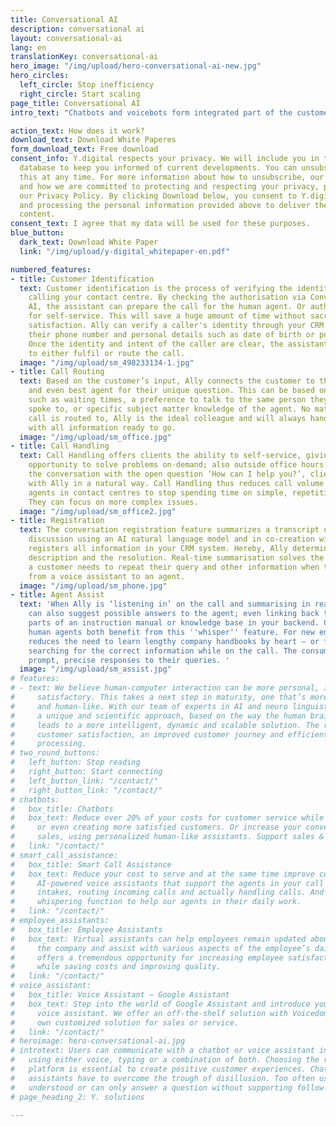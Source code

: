 ```yaml
---
title: Conversational AI
description: conversational ai
layout: conversational-ai
lang: en
translationKey: conversational-ai
hero_image: "/img/upload/hero-conversational-ai-new.jpg"
hero_circles:
  left_circle: Stop inefficiency
  right_circle: Start scaling
page_title: Conversational AI
intro_text: "Chatbots and voicebots form integrated part of the customer contact strategy of today, yet, customer expectations remain low in relation to the much anticipated success of technologies in the field of unassisted customer contact. \n\nY.digital offers solutions that establish next-level customer contact, using technology that is capable of letting chatbots and voicebots respond to every customer query. Thus, using the customer’s whish as a starting point for the interaction. We use the latest AI technology, in the field of language processing and language understanding. \n\nOur team consists of bright minds, experts in neurolinguistics and data-science. We apply a unique approach, for which is the course of a normal human-to-human dialogue. The technology should be supportive for users, both customer and employee. The use of advanced language technology makes customer contact more scalable, leads to more completed customer queries and more customer satisfaction. This way, we support employees in customer contact to answer really complex questions personally.\n\nThe Ally platform is a SaaS solution, which can be configured for various applications, including as a Conversational AI platform. Ally supports customers and Customer Contact Centre employees by easily routing questions (by phone and chat) to the right department, handling customer requests, such as requesting, changing, or cancelling a certain service with the help of an intelligent voice assistant or chatbot. There are several ways to support employees in their daily tasks, think of the automated creation of a summary of a telephone call, the provision of the right information at the right time (Agent-Assist) and more generically, the analysis of automated customer contact, an overview of frequently asked questions and trend-analysis."

action_text: How does it work?
download_text: Download White Paperes
form_download_text: Free download
consent_info: Y.digital respects your privacy. We will include you in the Y.digital
  database to keep you informed of current developments. You can unsubscribe from
  this at any time. For more information about how to unsubscribe, our privacy practices,
  and how we are committed to protecting and respecting your privacy, please view
  our Privacy Policy. By clicking Download below, you consent to Y.digital storing
  and processing the personal information provided above to deliver the requested
  content.
consent_text: I agree that my data will be used for these purposes.
blue_button:
  dark_text: Download White Paper
  link: "/img/upload/y-digital_whitepaper-en.pdf"

numbered_features:
- title: Customer Identification
  text: Customer identification is the process of verifying the identity of the person
    calling your contact centre. By checking the authorisation via Conversational
    AI, the assistant can prepare the call for the human agent. Or authorize the customer
    for self-service. This will save a huge amount of time without sacrifising customer
    satisfaction. Ally can verify a caller's identity through your CRM system using
    their phone number and personal details such as date of birth or postal code.
    Once the identity and intent of the caller are clear, the assistant can proceed
    to either fulfil or route the call.
  image: "/img/upload/sm_498233134-1.jpg"
- title: Call Routing
  text: Based on the customer’s input, Ally connects the customer to the right department
    and even best agent for their unique question. This can be based on variables
    such as waiting times, a preference to talk to the same person they previously
    spoke to, or specific subject matter knowledge of the agent. No matter who the
    call is routed to, Ally is the ideal colleague and will always hand over the call
    with all information ready to go.
  image: "/img/upload/sm_office.jpg"
- title: Call Handling
  text: Call Handling offers clients the ability to self-service, giving them the
    opportunity to solve problems on-demand; also outside office hours. By starting
    the conversation with the open question ‘How can I help you?’, clients can converse
    with Ally in a natural way. Call Handling thus reduces call volume and allows
    agents in contact centres to stop spending time on simple, repetitive questions.
    They can focus on more complex issues.
  image: "/img/upload/sm_office2.jpg"
- title: Registration
  text: The conversation registration feature summarizes a transcript of an ongoing
    discussion using an AI natural language model and in co-creation with the agent
    registers all information in your CRM system. Hereby, Ally determines the issue
    description and the resolution. Real-time summarisation solves the issue where
    a customer needs to repeat their query and other information when transferred
    from a voice assistant to an agent.
  image: "/img/upload/sm_phone.jpg"
- title: Agent Assist
  text: 'When Ally is ‘listening in’ on the call and summarising in real time, it
    can also suggest possible answers to the agent; even linking back to relevant
    parts of an instruction manual or knowledge base in your backend. Customers and
    human agents both benefit from this ''whisper'' feature. For new employees, this
    reduces the need to learn lengthy company handbooks by heart – or frantically
    searching for the correct information while on the call. The consumer receives
    prompt, precise responses to their queries. '
  image: "/img/upload/sm_assist.jpg"
# features:
# - text: We believe human-computer interaction can be more personal, intelligent and
#     satisfactory. This takes a next step in maturity, one that’s more intelligent
#     and human-like. With our team of experts in AI and neuro linguistics we introduced
#     a unique and scientific approach, based on the way the human brain works. This
#     leads to a more intelligent, dynamic and scalable solution. The result? Higher
#     customer satisfaction, an improved customer journey and efficient and intelligent
#     processing.
# two_round_buttons:
#   left_button: Stop reading
#   right_button: Start connecting
#   left_button_link: "/contact/"
#   right_button_link: "/contact/"
# chatbots:
#   box_title: Chatbots
#   box_text: Reduce over 20% of your costs for customer service while main- taining
#     or even creating more satisfied customers. Or increase your conversion rates for
#     sales, using personalized human-like assistants. Support sales & service.
#   link: "/contact/"
# smart_call_assistance:
#   box_title: Smart Call Assistance
#   box_text: Reduce your cost to serve and at the same time improve customer experience.
#     AI-powered voice assistants that support the agents in your call centre. By performing
#     intakes, routing incoming calls and actually handling calls. And an easy-to-use
#     whispering function to help our agents in their daily work.
#   link: "/contact/"
# employee_assistants:
#   box_title: Employee Assistants
#   box_text: Virtual assistants can help employees remain updated about news within
#     the company and assist with various aspects of the employee’s daily work. This
#     offers a tremendous opportunity for increasing employee satisfaction and productivity
#     while saving costs and improving quality.
#   link: "/contact/"
# voice_assistant:
#   box_title: Voice Assistant – Google Assistant
#   box_text: Step into the world of Google Assistant and introduce your first AI-powered
#     voice assistant. We offer an off-the-shelf solution with Voicedomain. Or your
#     own customized solution for sales or service.
#   link: "/contact/"
# heroimage: hero-conversational-ai.jpg
# introtext: Users can communicate with a chatbot or voice assistant in different languages,
#   using either voice, typing or a combination of both. Choosing the right conversational
#   platform is essential to create positive customer experiences. Chatbots and voice
#   assistants have to overcome the trough of disillusion. Too often users are not properly
#   understood or can only answer a question without supporting follow-up transactions.
# page_heading_2: Y. solutions

---
```

